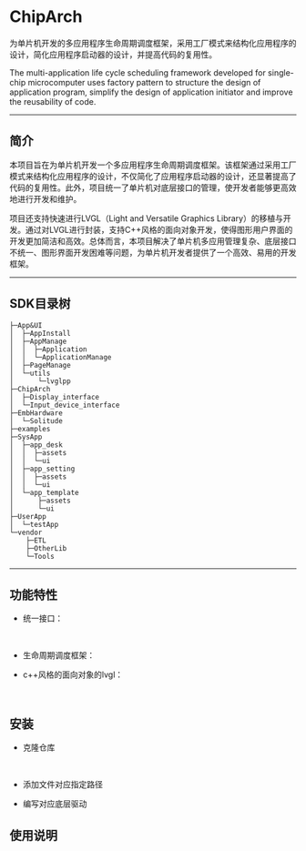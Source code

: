 # ChipArch

为单片机开发的多应用程序生命周期调度框架，采用工厂模式来结构化应用程序的设计，简化应用程序启动器的设计，并提高代码的复用性。

The multi-application life cycle scheduling framework developed for single-chip microcomputer uses factory pattern to structure the design of application program, simplify the design of application initiator and improve the reusability of code.

---

## 简介
本项目旨在为单片机开发一个多应用程序生命周期调度框架。该框架通过采用工厂模式来结构化应用程序的设计，不仅简化了应用程序启动器的设计，还显著提高了代码的复用性。此外，项目统一了单片机对底层接口的管理，使开发者能够更高效地进行开发和维护。

项目还支持快速进行LVGL（Light and Versatile Graphics Library）的移植与开发。通过对LVGL进行封装，支持C++风格的面向对象开发，使得图形用户界面的开发更加简洁和高效。总体而言，本项目解决了单片机多应用管理复杂、底层接口不统一、图形界面开发困难等问题，为单片机开发者提供了一个高效、易用的开发框架。

---

## SDK目录树

```hxml
├─App&UI
│  ├─AppInstall
│  ├─AppManage
│  │  ├─Application
│  │  └─ApplicationManage
│  ├─PageManage
│  └─utils
│      └─lvglpp                                                                                              
├─ChipArch
│  ├─Display_interface
│  └─Input_device_interface
├─EmbHardware
│  └─Solitude
├─examples
├─SysApp
│  ├─app_desk
│  │  ├─assets
│  │  └─ui
│  ├─app_setting
│  │  ├─assets
│  │  └─ui
│  └─app_template
│      ├─assets
│      └─ui
├─UserApp
│  └─testApp
└─vendor
    ├─ETL                                                                                          
    ├─OtherLib
    └─Tools
```

---

## 功能特性

* 统一接口：

​		

* 生命周期调度框架：



* c++风格的面向对象的lvgl：

​	

## 安装

*  克隆仓库

​	

* 添加文件对应指定路径

* 编写对应底层驱动

## 使用说明

